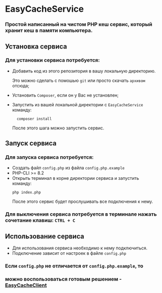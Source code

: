 # EasyCacheService

### Простой написанный на чистом PHP кеш сервис, который хранит кеш в памяти компьютера.

## Установка сервиса

### Для установки сервиса потребуется:

- Добавить код из этого репозитория в вашу локальную директорию.

    Это можно сделать с помошью ```git``` или просто скачать ```архивом``` отсюда;

- Установить ```Composer```, если он у Вас не установлен;
- Запустить из вашей локальной директории с ```EasyCacheService``` команду:
  ```
    composer install
  ```
  После этого шага можно запустить сервис.

## Запуск сервиса

### Для запуска сервиса потребуется:

- Создать файл ```config.php``` из файла ```config.php.example```
- PHP-CLI >= 8.2
- Открыть терминал в корне директории сервиса и запустить команду: 
  ```
  php index.php
  ```
  После этого сервис будет прослушивать все подключения к нему.

### Для выключения сервиса потребуется в терминале нажать сочетание клавиш: ```CTRL + C```

## Использование сервиса

- Для использования сервиса необходимо к нему подключиться.
- Подключение зависит от настроек в файле ```config.php```

### Если ```config.php``` не отличается от ```config.php.example```, то 
### можно воспользоваться готовым решением - [EasyCacheClient](https://github.com/savrasov4dev/EasyCacheClient)
